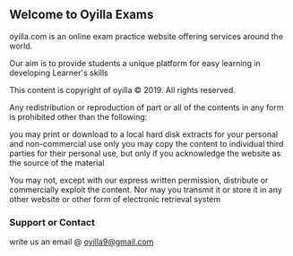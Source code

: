 ## Welcome to Oyilla Exams

oyilla.com is an online exam practice website offering services around the world.

Our aim is to provide students a unique platform for easy learning in developing Learner's skills

This content is copyright of oyilla © 2019. All rights reserved.

Any redistribution or reproduction of part or all of the contents in any form is prohibited other than the following:

you may print or download to a local hard disk extracts for your personal and non-commercial use only you may copy the content to individual third parties for their personal use, but only if you acknowledge the website as the source of the material

You may not, except with our express written permission, distribute or commercially exploit the content. Nor may you transmit it or store it in any other website or other form of electronic retrieval system

 

### Support or Contact

write us an email @ oyilla9@gmail.com
